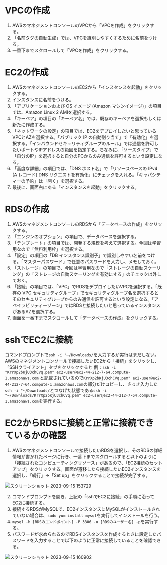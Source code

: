 # VPCの作成
1. AWSのマネジメントコンソールのVPCから「VPCを作成」をクリックする。
2. 「名前タグの自動生成」では、VPCを識別しやすくするために名前をつける。
3. 一番下までスクロールして「VPCを作成」をクリックする。

# EC2の作成
1. AWSのマネジメントコンソールのEC2から「インスタンスを起動」をクリックする。
2. インスタンスに名前をつける。
3. 「アプリケーションおよび OS イメージ (Amazon マシンイメージ)」の項目では、Amazon Linux 2 AMIを選択する。
4. 「キーペア」の項目の「キーペア名」では、既存のキーペアを選択もしくは新たに作成する。
5. 「ネットワークの設定」の項目では、EC2をデプロイしたいと思っているVPCとAZを選択する。「パブリック IP の自動割り当て」で「有効化」を選択する。「インバウンドセキュリティグループのルール」では通信を許可したいポートやIPアドレスの範囲を指定する。ちなみに、「ソースタイプ」で「自分のIP」を選択すると自分のPCからのみ通信を許可するという設定になる。
6. 「高度な詳細」の項目では、「DNS ホスト名」で「リソースベースの IPv4 (A レコード) DNS リクエストを有効化」にチェックを入れる。「キャパシティーの予約」は「開く」を選択する。
7. 最後に、画面右にある「インスタンスを起動」をクリックする。

# RDSの作成
1.  AWSのマネジメントコンソールのRDSから「データベースの作成」をクリックする。
2. 「エンジンのオプション」の項目で、データベースを選択する。
3. 「テンプレート」の項目では、開発する規模を考えて選択する。今回は学習用なので「無料利用枠」を選択する。
4. 「設定」の項目の「DB インスタンス識別子」で識別しやすい名前をつける。「マスターパスワード」で任意のパスワードを入力し、メモしておく。
5.  「ストレージ」の項目で、今回は学習用なので「ストレージの自動スケーリング」の「ストレージの自動スケーリングを有効にする」のチェックは外しておく。
6. 「接続」の項目では、「VPC」でRDSをデプロイしたいVPCを選択する。「既存の VPC セキュリティグループ」でセキュリティグループ名を選択するとそのセキュリティグループからのみ通信を許可するという設定になる。「アベイラビリティーゾーン」ではRDSと接続したいと思っているインスタンスがあるAZを選択する。
7.  画面を一番下までスクロールして「データベースの作成」をクリックする。

# sshでEC2に接続
コマンドプロンプトで```ssh -i "~/Downloads/```を入力するが実行はまだしない。AWSのマネジメントコンソールで接続したいEC2から「接続」をクリックし、「SSHクライアント」タブをクリックすると 例：```ssh -i "KrrXp2bKjU3chCVq.pem" ec2-user@ec2-44-212-7-64.compute-1.amazonaws.com``` と記載されているので```KrrXp2bKjU3chCVq.pem" ec2-user@ec2-44-212-7-64.compute-1.amazonaws.com```の部分だけコピーし、さっき入力した```ssh -i "~/Downloads/```とつなげた状態である```ssh -i "~/Downloads/KrrXp2bKjU3chCVq.pem" ec2-user@ec2-44-212-7-64.compute-1.amazonaws.com```を実行する。

# EC2からRDSに接続と正常に接続できているかの確認
1. AWSのマネジメントコンソールで接続したいRDSを選択し、そのRDSの詳細情報が書かれたページに行き、一番下までスクロールすると以下のように「接続されたコンピューティングリソース」があるので、「EC2接続のセットアップ」をクリックする。画面が遷移したら接続したいEC2インスタンスを選択し、「続行」→「Set up」をクリックすることで接続が完了する。

![スクリーンショット 2023-09-15 153729](https://github.com/Hidetaka-Konishi/Raise_AWS_4/assets/142459457/f8f1b814-2544-4f9c-84da-67a2a21147e1)


2. コマンドプロンプトを開き、上記の「sshでEC2に接続」の手順に沿ってEC2に接続する。
3. 接続するRDSがMySQLで、EC2インスタンスにMySQLがインストールされていない場合は、```sudo yum install mysql```を実行してインストールを行う。
4. ```mysql -h [RDSのエンドポイント] -P 3306 -u [RDSのユーザー名] -p```を実行する。
5. パスワードが求められるのでRDSインスタンスを作成するときに設定したパスワードを入力することで以下のように正常に接続していることを確認できる。

![スクリーンショット 2023-09-15 160902](https://github.com/Hidetaka-Konishi/Raise_AWS_4/assets/142459457/d3672e43-6fb2-4190-bcbd-66c980de316a)

